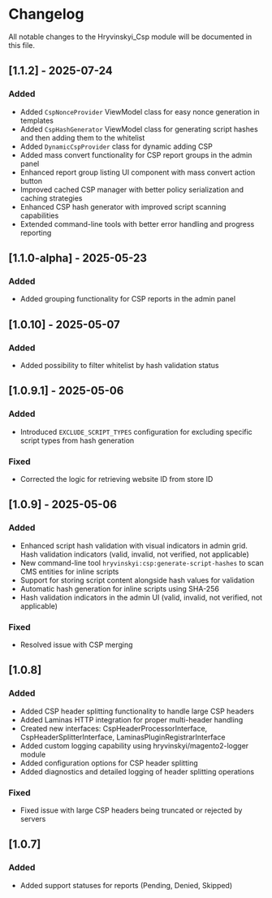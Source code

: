 # Changelog

All notable changes to the Hryvinskyi_Csp module will be documented in this file.

## [1.1.2] - 2025-07-24
### Added
- Added `CspNonceProvider` ViewModel class for easy nonce generation in templates
- Added `CspHashGenerator` ViewModel class for generating script hashes and then adding them to the whitelist
- Added `DynamicCspProvider` class for dynamic adding CSP
- Added mass convert functionality for CSP report groups in the admin panel
- Enhanced report group listing UI component with mass convert action button
- Improved cached CSP manager with better policy serialization and caching strategies
- Enhanced CSP hash generator with improved script scanning capabilities
- Extended command-line tools with better error handling and progress reporting

## [1.1.0-alpha] - 2025-05-23
### Added
- Added grouping functionality for CSP reports in the admin panel

## [1.0.10] - 2025-05-07
### Added
- Added possibility to filter whitelist by hash validation status

## [1.0.9.1] - 2025-05-06
### Added
- Introduced `EXCLUDE_SCRIPT_TYPES` configuration for excluding specific script types from hash generation

### Fixed
- Corrected the logic for retrieving website ID from store ID

## [1.0.9] - 2025-05-06
### Added
- Enhanced script hash validation with visual indicators in admin grid. Hash validation indicators (valid, invalid, not verified, not applicable)
- New command-line tool `hryvinskyi:csp:generate-script-hashes` to scan CMS entities for inline scripts
- Support for storing script content alongside hash values for validation
- Automatic hash generation for inline scripts using SHA-256
- Hash validation indicators in the admin UI (valid, invalid, not verified, not applicable)

### Fixed
- Resolved issue with CSP merging

## [1.0.8]
### Added
- Added CSP header splitting functionality to handle large CSP headers
- Added Laminas HTTP integration for proper multi-header handling
- Created new interfaces: CspHeaderProcessorInterface, CspHeaderSplitterInterface, LaminasPluginRegistrarInterface
- Added custom logging capability using hryvinskyi/magento2-logger module
- Added configuration options for CSP header splitting
- Added diagnostics and detailed logging of header splitting operations

### Fixed
- Fixed issue with large CSP headers being truncated or rejected by servers

## [1.0.7]
### Added
- Added support statuses for reports (Pending, Denied, Skipped)